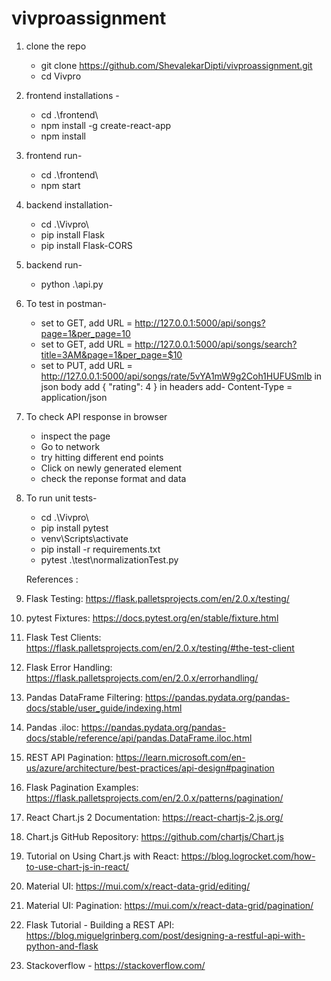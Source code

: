 # vivproassignment
1. clone the repo
    * git clone https://github.com/ShevalekarDipti/vivproassignment.git
    * cd Vivpro

2. frontend installations -
    * cd .\frontend\ 
    * npm install -g create-react-app
    * npm install

3. frontend run-
    * cd .\frontend\   
    * npm start

4. backend installation-
    * cd .\Vivpro\
    * pip install Flask
    * pip install Flask-CORS

5. backend run-
    * python .\api.py   

6. To test in postman-
    * set to GET, add URL = http://127.0.0.1:5000/api/songs?page=1&per_page=10
    * set to GET, add URL = http://127.0.0.1:5000/api/songs/search?title=3AM&page=1&per_page=$10
    * set to PUT, add URL = http://127.0.0.1:5000/api/songs/rate/5vYA1mW9g2Coh1HUFUSmlb
        in json body add
        {
        "rating": 4
            }
        in headers add-
        Content-Type = application/json

7. To check API response in browser 
    * inspect the page 
    * Go to network 
    * try hitting different end points
    * Click on newly generated element
    * check the reponse format and data

8. To run unit tests-

    * cd .\Vivpro\
    * pip install pytest
    * venv\Scripts\activate
    * pip install -r requirements.txt
    * pytest .\test\normalizationTest.py


    References : 
    
1. Flask Testing: https://flask.palletsprojects.com/en/2.0.x/testing/
2. pytest Fixtures: https://docs.pytest.org/en/stable/fixture.html
3. Flask Test Clients: https://flask.palletsprojects.com/en/2.0.x/testing/#the-test-client
4. Flask Error Handling: https://flask.palletsprojects.com/en/2.0.x/errorhandling/
5. Pandas DataFrame Filtering: https://pandas.pydata.org/pandas-docs/stable/user_guide/indexing.html
6. Pandas .iloc: https://pandas.pydata.org/pandas-docs/stable/reference/api/pandas.DataFrame.iloc.html
7. REST API Pagination: https://learn.microsoft.com/en-us/azure/architecture/best-practices/api-design#pagination
8. Flask Pagination Examples: https://flask.palletsprojects.com/en/2.0.x/patterns/pagination/
9. React Chart.js 2 Documentation: https://react-chartjs-2.js.org/
10. Chart.js GitHub Repository: https://github.com/chartjs/Chart.js
11. Tutorial on Using Chart.js with React: https://blog.logrocket.com/how-to-use-chart-js-in-react/
12. Material UI: https://mui.com/x/react-data-grid/editing/
13. Material UI: Pagination: https://mui.com/x/react-data-grid/pagination/
14. Flask Tutorial - Building a REST API: https://blog.miguelgrinberg.com/post/designing-a-restful-api-with-python-and-flask
15. Stackoverflow - https://stackoverflow.com/
